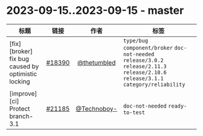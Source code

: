 # 2023-09-15..2023-09-15 - master
| 标题 | 链接 | 作者 | 标签 |
| - | :--: | :--: | - |
| [fix][broker] fix bug caused by optimistic locking | [#18390](https://github.com/apache/pulsar/pull/18390) | [@thetumbled](https://github.com/thetumbled) | `type/bug` `component/broker` `doc-not-needed` `release/3.0.2` `release/2.11.3` `release/2.10.6` `release/3.1.1` `category/reliability`  | 
| [improve][ci] Protect branch-3.1 | [#21185](https://github.com/apache/pulsar/pull/21185) | [@Technoboy-](https://github.com/Technoboy-) | `doc-not-needed` `ready-to-test`  | 
